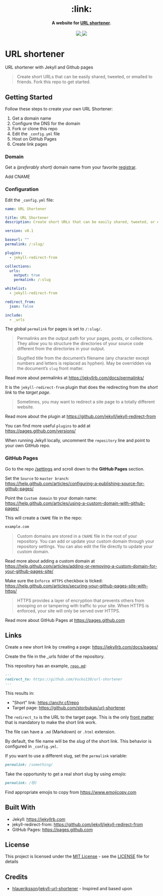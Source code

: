 <h1 align="center">
  <br>
  :link:
  <br>
</h1>

<h4 align="center">A website for <a href="https://anchr.cf/" target="_blank">URL shortener</a>.</h4>

<p align="center">
  <a href="https://anchr.cf/">
    <img src="https://img.shields.io/website-up-down-green-red/http/anchr.cf.svg">
  </a>
  <a href="https://opensource.org/licenses/MIT">
      <img src="https://img.shields.io/badge/License-MIT-blue.svg">
  </a>
</p>

# URL shortener

URL shortener with Jekyll and Github pages

> Create short URLs that can be easily shared, tweeted, or emailed to friends. Fork this repo to get started.

## Getting Started

Follow these steps to create your own URL Shortener:

1. Get a domain name
2. Configure the DNS for the domain
3. Fork or clone this repo
4. Edit the `_config.yml` file
5. Host on GitHub Pages
6. Create link pages

### Domain

Get a *(preferably short)* domain name from your favorite [registrar](https://www.icann.org/registrar-reports/accredited-list.html).

Add CNAME

### Configuration

Edit the `_config.yml` file:

```yml
name: URL Shortener

title: URL Shortener
description: Create short URLs that can be easily shared, tweeted, or emailed to friends.

version: v0.1

baseurl: ""
permalink: /:slug/

plugins:
  - jekyll-redirect-from

collections:
  urls:
    output: true
    permalink: /:slug

whitelist:
  - jekyll-redirect-from

redirect_from:
  json: false

include:
  - _urls
```

The global `permalink` for pages is set to `/:slug/`.

> Permalinks are the output path for your pages, posts, or collections. They allow you to structure the directories of your source code different from the directories in your output.

> Slugified title from the document’s filename (any character except numbers and letters is replaced as hyphen). May be overridden via the document’s `slug` front matter.

Read more about permalinks at https://jekyllrb.com/docs/permalinks/

It is the `jekyll-redirect-from` plugin that does the redirecting from the *short link* to the *target page*.

> Sometimes, you may want to redirect a site page to a totally different website.

Read more about the plugin at https://github.com/jekyll/jekyll-redirect-from

You can find more useful `plugins` to add at https://pages.github.com/versions/

When running Jekyll locally, uncomment the `repository` line and point to your own GitHub repo.

### GitHub Pages

Go to the repo [/settings](../../settings) and scroll down to the **GitHub Pages** section.

Set the `Source` to `master branch`: https://help.github.com/articles/configuring-a-publishing-source-for-github-pages/

Point the `Custom domain` to your domain name: https://help.github.com/articles/using-a-custom-domain-with-github-pages/

This will create a `CNAME` file in the repo:

```txt
example.com
```

> Custom domains are stored in a `CNAME` file in the root of your repository. You can add or update your custom domain through your repository settings. You can also edit the file directly to update your custom domain.

Read more about adding a custom domain at https://help.github.com/articles/adding-or-removing-a-custom-domain-for-your-github-pages-site/

Make sure the `Enforce HTTPS` checkbox is ticked: https://help.github.com/articles/securing-your-github-pages-site-with-https/

> HTTPS provides a layer of encryption that prevents others from snooping on or tampering with traffic to your site. When HTTPS is enforced, your site will only be served over HTTPS.

Read more about GitHub Pages at https://pages.github.com

## Links

Create a new short link by creating a page: https://jekyllrb.com/docs/pages/

Create the file in the _urls folder of the repository.

This repository has an example, [`repo.md`](repo.md):

```md
---
redirect_to: https://github.com/Vucko130/url-shortener
---
```

This results in:

* "Short" link: https://anchr.cf/repo
* Target page:  https://github.com/storbukas/url-shortener

The `redirect_to` is the URL to the target page. This is the only [front matter](https://jekyllrb.com/docs/front-matter/) that is mandatory to make the short link work.

The file can have a `.md` (Markdown) or `.html` extension.

By default, the file name will be the *slug* of the short link. This behavior is configured in `_config.yml`.

If you want to use a different slug, set the `permalink` variable:

```md
permalink: /something/
```

Take the opportunity to get a real short slug by using *emojis*:

```md
permalink: /😻/
```

Find appropriate emojis to copy from https://www.emojicopy.com

## Built With

* Jekyll: https://jekyllrb.com
* jekyll-redirect-from: https://github.com/jekyll/jekyll-redirect-from
* GitHub Pages: https://pages.github.com

## License

This project is licensed under the [MIT License](https://opensource.org/licenses/MIT) - see the [LICENSE](LICENSE) file for details

## Credits

- [hlaueriksson](https://github.com/hlaueriksson)/[jekyll-url-shortener](https://github.com/hlaueriksson/jekyll-url-shortener) - Inspired and based upon 
